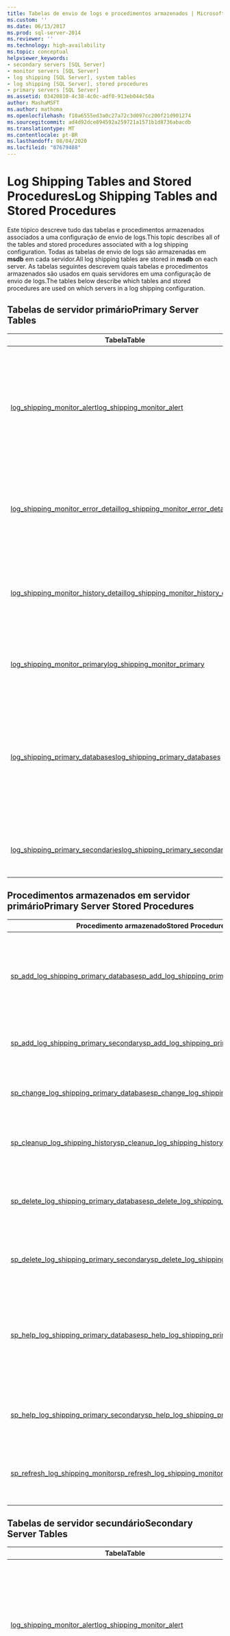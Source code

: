 ```yaml
---
title: Tabelas de envio de logs e procedimentos armazenados | Microsoft Docs
ms.custom: ''
ms.date: 06/13/2017
ms.prod: sql-server-2014
ms.reviewer: ''
ms.technology: high-availability
ms.topic: conceptual
helpviewer_keywords:
- secondary servers [SQL Server]
- monitor servers [SQL Server]
- log shipping [SQL Server], system tables
- log shipping [SQL Server], stored procedures
- primary servers [SQL Server]
ms.assetid: 03420810-4c38-4c0c-adf0-913eb044c50a
author: MashaMSFT
ms.author: mathoma
ms.openlocfilehash: f10a6555ed3a0c27a72c3d097cc200f21d901274
ms.sourcegitcommit: ad4d92dce894592a259721a1571b1d8736abacdb
ms.translationtype: MT
ms.contentlocale: pt-BR
ms.lasthandoff: 08/04/2020
ms.locfileid: "87679488"
---
```

# <a name="log-shipping-tables-and-stored-procedures"></a><span data-ttu-id="e45e4-102">Log Shipping Tables and Stored Procedures</span><span class="sxs-lookup"><span data-stu-id="e45e4-102">Log Shipping Tables and Stored Procedures</span></span>
  <span data-ttu-id="e45e4-103">Este tópico descreve tudo das tabelas e procedimentos armazenados associados a uma configuração de envio de logs.</span><span class="sxs-lookup"><span data-stu-id="e45e4-103">This topic describes all of the tables and stored procedures associated with a log shipping configuration.</span></span> <span data-ttu-id="e45e4-104">Todas as tabelas de envio de logs são armazenadas em **msdb** em cada servidor.</span><span class="sxs-lookup"><span data-stu-id="e45e4-104">All log shipping tables are stored in **msdb** on each server.</span></span> <span data-ttu-id="e45e4-105">As tabelas seguintes descrevem quais tabelas e procedimentos armazenados são usados em quais servidores em uma configuração de envio de logs.</span><span class="sxs-lookup"><span data-stu-id="e45e4-105">The tables below describe which tables and stored procedures are used on which servers in a log shipping configuration.</span></span>  
  
## <a name="primary-server-tables"></a><span data-ttu-id="e45e4-106">Tabelas de servidor primário</span><span class="sxs-lookup"><span data-stu-id="e45e4-106">Primary Server Tables</span></span>  
  
|<span data-ttu-id="e45e4-107">Tabela</span><span class="sxs-lookup"><span data-stu-id="e45e4-107">Table</span></span>|<span data-ttu-id="e45e4-108">Descrição</span><span class="sxs-lookup"><span data-stu-id="e45e4-108">Description</span></span>|  
|-----------|-----------------|  
|[<span data-ttu-id="e45e4-109">log_shipping_monitor_alert</span><span class="sxs-lookup"><span data-stu-id="e45e4-109">log_shipping_monitor_alert</span></span>](/sql/relational-databases/system-tables/log-shipping-monitor-alert-transact-sql)|<span data-ttu-id="e45e4-110">Armazena ID de trabalho de alerta.</span><span class="sxs-lookup"><span data-stu-id="e45e4-110">Stores alert job ID.</span></span> <span data-ttu-id="e45e4-111">Esta tabela só será usada no servidor primário se um servidor monitor remoto não tiver sido configurado.</span><span class="sxs-lookup"><span data-stu-id="e45e4-111">This table is only used on the primary server if a remote monitor server has not been configured.</span></span>|  
|[<span data-ttu-id="e45e4-112">log_shipping_monitor_error_detail</span><span class="sxs-lookup"><span data-stu-id="e45e4-112">log_shipping_monitor_error_detail</span></span>](/sql/relational-databases/system-tables/log-shipping-monitor-error-detail-transact-sql)|<span data-ttu-id="e45e4-113">Armazena detalhe de erro para trabalhos de envio de logs associados a este servidor primário.</span><span class="sxs-lookup"><span data-stu-id="e45e4-113">Stores error detail for log shipping jobs associated with this primary server.</span></span>|  
|[<span data-ttu-id="e45e4-114">log_shipping_monitor_history_detail</span><span class="sxs-lookup"><span data-stu-id="e45e4-114">log_shipping_monitor_history_detail</span></span>](/sql/relational-databases/system-tables/log-shipping-monitor-history-detail-transact-sql)|<span data-ttu-id="e45e4-115">Armazena detalhes de história para trabalhos de envio de logs associados a este servidor primário.</span><span class="sxs-lookup"><span data-stu-id="e45e4-115">Stores history detail for log shipping jobs associated with this primary server.</span></span>|  
|[<span data-ttu-id="e45e4-116">log_shipping_monitor_primary</span><span class="sxs-lookup"><span data-stu-id="e45e4-116">log_shipping_monitor_primary</span></span>](/sql/relational-databases/system-tables/log-shipping-monitor-primary-transact-sql)|<span data-ttu-id="e45e4-117">Armazena um registro de monitor para este banco de dados primário.</span><span class="sxs-lookup"><span data-stu-id="e45e4-117">Stores one monitor record for this primary database.</span></span>|  
|[<span data-ttu-id="e45e4-118">log_shipping_primary_databases</span><span class="sxs-lookup"><span data-stu-id="e45e4-118">log_shipping_primary_databases</span></span>](/sql/relational-databases/system-tables/log-shipping-primary-databases-transact-sql)|<span data-ttu-id="e45e4-119">Contém informações de configuração para bancos de dados primários em um determinado servidor.</span><span class="sxs-lookup"><span data-stu-id="e45e4-119">Contains configuration information for primary databases on a given server.</span></span> <span data-ttu-id="e45e4-120">Armazena uma linha por banco de dados primário.</span><span class="sxs-lookup"><span data-stu-id="e45e4-120">Stores one row per primary database.</span></span>|  
|[<span data-ttu-id="e45e4-121">log_shipping_primary_secondaries</span><span class="sxs-lookup"><span data-stu-id="e45e4-121">log_shipping_primary_secondaries</span></span>](/sql/relational-databases/system-tables/log-shipping-primary-secondaries-transact-sql)|<span data-ttu-id="e45e4-122">Mapeia bancos de dados primários para bancos de dados secundários.</span><span class="sxs-lookup"><span data-stu-id="e45e4-122">Maps primary databases to secondary databases.</span></span>|  
  
## <a name="primary-server-stored-procedures"></a><span data-ttu-id="e45e4-123">Procedimentos armazenados em servidor primário</span><span class="sxs-lookup"><span data-stu-id="e45e4-123">Primary Server Stored Procedures</span></span>  
  
|<span data-ttu-id="e45e4-124">Procedimento armazenado</span><span class="sxs-lookup"><span data-stu-id="e45e4-124">Stored Procedure</span></span>|<span data-ttu-id="e45e4-125">Descrição</span><span class="sxs-lookup"><span data-stu-id="e45e4-125">Description</span></span>|  
|----------------------|-----------------|  
|[<span data-ttu-id="e45e4-126">sp_add_log_shipping_primary_database</span><span class="sxs-lookup"><span data-stu-id="e45e4-126">sp_add_log_shipping_primary_database</span></span>](/sql/relational-databases/system-stored-procedures/sp-add-log-shipping-primary-database-transact-sql)|<span data-ttu-id="e45e4-127">Instala o banco de dados primário para uma configuração de envio de log, incluindo o trabalho de backup, registro de monitor local e registro de monitor remoto.</span><span class="sxs-lookup"><span data-stu-id="e45e4-127">Sets up the primary database for a log shipping configuration, including the backup job, local monitor record, and remote monitor record.</span></span>|  
|[<span data-ttu-id="e45e4-128">sp_add_log_shipping_primary_secondary</span><span class="sxs-lookup"><span data-stu-id="e45e4-128">sp_add_log_shipping_primary_secondary</span></span>](/sql/relational-databases/system-stored-procedures/sp-add-log-shipping-primary-secondary-transact-sql)|<span data-ttu-id="e45e4-129">Adiciona um nome de banco de dados secundário a um banco de dados primário existente.</span><span class="sxs-lookup"><span data-stu-id="e45e4-129">Adds a secondary database name to an existing primary database.</span></span>|  
|[<span data-ttu-id="e45e4-130">sp_change_log_shipping_primary_database</span><span class="sxs-lookup"><span data-stu-id="e45e4-130">sp_change_log_shipping_primary_database</span></span>](/sql/relational-databases/system-stored-procedures/sp-change-log-shipping-primary-database-transact-sql)|<span data-ttu-id="e45e4-131">Altera configurações de banco de dados primárias, inclusive registro de monitor local e remoto.</span><span class="sxs-lookup"><span data-stu-id="e45e4-131">Changes primary database settings including local and remote monitor record.</span></span>|  
|[<span data-ttu-id="e45e4-132">sp_cleanup_log_shipping_history</span><span class="sxs-lookup"><span data-stu-id="e45e4-132">sp_cleanup_log_shipping_history</span></span>](/sql/relational-databases/system-stored-procedures/sp-cleanup-log-shipping-history-transact-sql)|<span data-ttu-id="e45e4-133">Limpa histórico localmente e no monitor baseado em período de retenção.</span><span class="sxs-lookup"><span data-stu-id="e45e4-133">Cleans up history locally and on the monitor based on retention period.</span></span>|  
|[<span data-ttu-id="e45e4-134">sp_delete_log_shipping_primary_database</span><span class="sxs-lookup"><span data-stu-id="e45e4-134">sp_delete_log_shipping_primary_database</span></span>](/sql/relational-databases/system-stored-procedures/sp-delete-log-shipping-primary-database-transact-sql)|<span data-ttu-id="e45e4-135">Remove o envio de logs do banco de dados primário inclusive o trabalho posterior como também o histórico local e remoto.</span><span class="sxs-lookup"><span data-stu-id="e45e4-135">Removes log shipping of primary database including backup job as well as local and remote history.</span></span>|  
|[<span data-ttu-id="e45e4-136">sp_delete_log_shipping_primary_secondary</span><span class="sxs-lookup"><span data-stu-id="e45e4-136">sp_delete_log_shipping_primary_secondary</span></span>](/sql/relational-databases/system-stored-procedures/sp-delete-log-shipping-primary-secondary-transact-sql)|<span data-ttu-id="e45e4-137">Remove um nome de banco de dados secundário de um banco de dados primário.</span><span class="sxs-lookup"><span data-stu-id="e45e4-137">Removes a secondary database name from a primary database.</span></span>|  
|[<span data-ttu-id="e45e4-138">sp_help_log_shipping_primary_database</span><span class="sxs-lookup"><span data-stu-id="e45e4-138">sp_help_log_shipping_primary_database</span></span>](/sql/relational-databases/system-stored-procedures/sp-help-log-shipping-primary-database-transact-sql)|<span data-ttu-id="e45e4-139">Recupera configurações do banco de dados primário e exibe os valores das tabelas **log_shipping_primary_databases** e **log_shipping_monitor_primary** .</span><span class="sxs-lookup"><span data-stu-id="e45e4-139">Retrieves primary database settings and displays the values from the **log_shipping_primary_databases** and **log_shipping_monitor_primary** tables.</span></span>|  
|[<span data-ttu-id="e45e4-140">sp_help_log_shipping_primary_secondary</span><span class="sxs-lookup"><span data-stu-id="e45e4-140">sp_help_log_shipping_primary_secondary</span></span>](/sql/relational-databases/system-stored-procedures/sp-help-log-shipping-primary-secondary-transact-sql)|<span data-ttu-id="e45e4-141">Recupera nomes de banco de dados secundários para um banco de dados primário.</span><span class="sxs-lookup"><span data-stu-id="e45e4-141">Retrieves secondary database names for a primary database.</span></span>|  
|[<span data-ttu-id="e45e4-142">sp_refresh_log_shipping_monitor</span><span class="sxs-lookup"><span data-stu-id="e45e4-142">sp_refresh_log_shipping_monitor</span></span>](/sql/relational-databases/system-stored-procedures/sp-refresh-log-shipping-monitor-transact-sql)|<span data-ttu-id="e45e4-143">Atualiza o monitor com as últimas informações sobre o agente de envio do logs especificado.</span><span class="sxs-lookup"><span data-stu-id="e45e4-143">Refreshes the monitor with the latest information for the specified log shipping agent.</span></span>|  
  
## <a name="secondary-server-tables"></a><span data-ttu-id="e45e4-144">Tabelas de servidor secundário</span><span class="sxs-lookup"><span data-stu-id="e45e4-144">Secondary Server Tables</span></span>  
  
|<span data-ttu-id="e45e4-145">Tabela</span><span class="sxs-lookup"><span data-stu-id="e45e4-145">Table</span></span>|<span data-ttu-id="e45e4-146">Descrição</span><span class="sxs-lookup"><span data-stu-id="e45e4-146">Description</span></span>|  
|-----------|-----------------|  
|[<span data-ttu-id="e45e4-147">log_shipping_monitor_alert</span><span class="sxs-lookup"><span data-stu-id="e45e4-147">log_shipping_monitor_alert</span></span>](/sql/relational-databases/system-tables/log-shipping-monitor-alert-transact-sql)|<span data-ttu-id="e45e4-148">Armazena ID de trabalho de alerta.</span><span class="sxs-lookup"><span data-stu-id="e45e4-148">Stores alert job ID.</span></span> <span data-ttu-id="e45e4-149">Essa tabela só será usada no servidor secundário se um servidor monitor remoto não tiver sido configurado.</span><span class="sxs-lookup"><span data-stu-id="e45e4-149">This table is only used on the secondary server if a remote monitor server has not been configured.</span></span>|  
|[<span data-ttu-id="e45e4-150">log_shipping_monitor_error_detail</span><span class="sxs-lookup"><span data-stu-id="e45e4-150">log_shipping_monitor_error_detail</span></span>](/sql/relational-databases/system-tables/log-shipping-monitor-error-detail-transact-sql)|<span data-ttu-id="e45e4-151">Armazena detalhe de erro para trabalhos de envio de logs associados a este servidor secundário.</span><span class="sxs-lookup"><span data-stu-id="e45e4-151">Stores error detail for log shipping jobs associated with this secondary server.</span></span>|  
|[<span data-ttu-id="e45e4-152">log_shipping_monitor_history_detail</span><span class="sxs-lookup"><span data-stu-id="e45e4-152">log_shipping_monitor_history_detail</span></span>](/sql/relational-databases/system-tables/log-shipping-monitor-history-detail-transact-sql)|<span data-ttu-id="e45e4-153">Armazena detalhes de histórico para trabalhos de envio de logs associados a este servidor secundário.</span><span class="sxs-lookup"><span data-stu-id="e45e4-153">Stores history detail for log shipping jobs associated with this secondary server.</span></span>|  
|[<span data-ttu-id="e45e4-154">log_shipping_monitor_secondary</span><span class="sxs-lookup"><span data-stu-id="e45e4-154">log_shipping_monitor_secondary</span></span>](/sql/relational-databases/system-tables/log-shipping-monitor-secondary-transact-sql)|<span data-ttu-id="e45e4-155">Armazena um registro de monitor por banco de dados secundário associado a este servidor secundário.</span><span class="sxs-lookup"><span data-stu-id="e45e4-155">Stores one monitor record per secondary database associated with this secondary server.</span></span>|  
|[<span data-ttu-id="e45e4-156">log_shipping_secondary</span><span class="sxs-lookup"><span data-stu-id="e45e4-156">log_shipping_secondary</span></span>](/sql/relational-databases/system-tables/log-shipping-secondary-transact-sql)|<span data-ttu-id="e45e4-157">Contém informações de configuração para os bancos de dados secundários em um determinado servidor.</span><span class="sxs-lookup"><span data-stu-id="e45e4-157">Contains configuration information for the secondary databases on a given server.</span></span> <span data-ttu-id="e45e4-158">Armazena uma linha por ID secundário.</span><span class="sxs-lookup"><span data-stu-id="e45e4-158">Stores one row per secondary ID.</span></span>|  
|[<span data-ttu-id="e45e4-159">log_shipping_secondary_databases</span><span class="sxs-lookup"><span data-stu-id="e45e4-159">log_shipping_secondary_databases</span></span>](/sql/relational-databases/system-tables/log-shipping-secondary-databases-transact-sql)|<span data-ttu-id="e45e4-160">Armazena informações de configuração para um determinado banco de dados secundário.</span><span class="sxs-lookup"><span data-stu-id="e45e4-160">Stores configuration information for a given secondary database.</span></span> <span data-ttu-id="e45e4-161">Armazena uma linha por banco de dados secundário.</span><span class="sxs-lookup"><span data-stu-id="e45e4-161">Stores one row per secondary database.</span></span>|  
  
> [!NOTE]  
>  <span data-ttu-id="e45e4-162">Os bancos de dados secundários no mesmo servidor secundário para um determinado banco de dados primário compartilham as configurações na tabela **log_shipping_secondary** .</span><span class="sxs-lookup"><span data-stu-id="e45e4-162">Secondary databases on the same secondary server for a given primary database share the settings in the **log_shipping_secondary** table.</span></span> <span data-ttu-id="e45e4-163">Se uma configuração compartilhada for alterada para um banco de dados secundário, a configuração será alterada para todos eles.</span><span class="sxs-lookup"><span data-stu-id="e45e4-163">If a shared setting is altered for one secondary database, the setting is altered for all of them.</span></span>  
  
## <a name="secondary-server-stored-procedures"></a><span data-ttu-id="e45e4-164">Procedimentos armazenados em servidor secundário</span><span class="sxs-lookup"><span data-stu-id="e45e4-164">Secondary Server Stored Procedures</span></span>  
  
|<span data-ttu-id="e45e4-165">Procedimento armazenado</span><span class="sxs-lookup"><span data-stu-id="e45e4-165">Stored Procedure</span></span>|<span data-ttu-id="e45e4-166">Descrição</span><span class="sxs-lookup"><span data-stu-id="e45e4-166">Description</span></span>|  
|----------------------|-----------------|  
|[<span data-ttu-id="e45e4-167">sp_add_log_shipping_secondary_database</span><span class="sxs-lookup"><span data-stu-id="e45e4-167">sp_add_log_shipping_secondary_database</span></span>](/sql/relational-databases/system-stored-procedures/sp-add-log-shipping-secondary-database-transact-sql)|<span data-ttu-id="e45e4-168">Define um banco de dados secundário para envio de logs.</span><span class="sxs-lookup"><span data-stu-id="e45e4-168">Sets up a secondary database for log shipping.</span></span>|  
|[<span data-ttu-id="e45e4-169">sp_add_log_shipping_secondary_primary</span><span class="sxs-lookup"><span data-stu-id="e45e4-169">sp_add_log_shipping_secondary_primary</span></span>](/sql/relational-databases/system-stored-procedures/sp-add-log-shipping-secondary-primary-transact-sql)|<span data-ttu-id="e45e4-170">Configura as informações primárias, adiciona links de monitor local e remoto e cria trabalhos de cópia e restauração no servidor secundário para o banco de dados primário especificado.</span><span class="sxs-lookup"><span data-stu-id="e45e4-170">Sets up the primary information, adds local and remote monitor links, and creates copy and restore jobs on the secondary server for the specified primary database.</span></span>|  
|[<span data-ttu-id="e45e4-171">sp_change_log_shipping_secondary_database</span><span class="sxs-lookup"><span data-stu-id="e45e4-171">sp_change_log_shipping_secondary_database</span></span>](/sql/relational-databases/system-stored-procedures/sp-change-log-shipping-secondary-database-transact-sql)|<span data-ttu-id="e45e4-172">Altera configurações de banco de dados secundários inclusive registros de monitor local e remoto.</span><span class="sxs-lookup"><span data-stu-id="e45e4-172">Changes secondary database settings including local and remote monitor records.</span></span>|  
|[<span data-ttu-id="e45e4-173">sp_change_log_shipping_secondary_primary</span><span class="sxs-lookup"><span data-stu-id="e45e4-173">sp_change_log_shipping_secondary_primary</span></span>](/sql/relational-databases/system-stored-procedures/sp-change-log-shipping-secondary-primary-transact-sql)|<span data-ttu-id="e45e4-174">Altera configurações de banco de dados secundários como fonte e diretório de destino e período de retenção de arquivo.</span><span class="sxs-lookup"><span data-stu-id="e45e4-174">Changes secondary database settings such as source and destination directory, and file retention period.</span></span>|  
|[<span data-ttu-id="e45e4-175">sp_cleanup_log_shipping_history</span><span class="sxs-lookup"><span data-stu-id="e45e4-175">sp_cleanup_log_shipping_history</span></span>](/sql/relational-databases/system-stored-procedures/sp-cleanup-log-shipping-history-transact-sql)|<span data-ttu-id="e45e4-176">Limpa histórico localmente e no monitor baseado em período de retenção.</span><span class="sxs-lookup"><span data-stu-id="e45e4-176">Cleans up history locally and on the monitor based on retention period.</span></span>|  
|[<span data-ttu-id="e45e4-177">sp_delete_log_shipping_secondary_database</span><span class="sxs-lookup"><span data-stu-id="e45e4-177">sp_delete_log_shipping_secondary_database</span></span>](/sql/relational-databases/system-stored-procedures/sp-delete-log-shipping-secondary-database-transact-sql)|<span data-ttu-id="e45e4-178">Remove um banco de dados secundário e o histórico local e histórico remoto.</span><span class="sxs-lookup"><span data-stu-id="e45e4-178">Removes a secondary database and the local history and remote history.</span></span>|  
|[<span data-ttu-id="e45e4-179">sp_delete_log_shipping_secondary_primary</span><span class="sxs-lookup"><span data-stu-id="e45e4-179">sp_delete_log_shipping_secondary_primary</span></span>](/sql/relational-databases/system-stored-procedures/sp-delete-log-shipping-secondary-primary-transact-sql)|<span data-ttu-id="e45e4-180">Remove as informações sobre o servidor primário especificado do servidor secundário.</span><span class="sxs-lookup"><span data-stu-id="e45e4-180">Removes the information about the specified primary server from the secondary server.</span></span>|  
|[<span data-ttu-id="e45e4-181">sp_help_log_shipping_secondary_database</span><span class="sxs-lookup"><span data-stu-id="e45e4-181">sp_help_log_shipping_secondary_database</span></span>](/sql/relational-databases/system-stored-procedures/sp-help-log-shipping-secondary-database-transact-sql)|<span data-ttu-id="e45e4-182">Recupera configurações de bancos de dados primários e exibe os valores das tabelas **log_shipping_secondary**, **log_shipping_secondary_databases**e **log_shipping_monitor_secondary** .</span><span class="sxs-lookup"><span data-stu-id="e45e4-182">Retrieves secondary database settings from the **log_shipping_secondary**, **log_shipping_secondary_databases**, and **log_shipping_monitor_secondary** tables.</span></span>|  
|[<span data-ttu-id="e45e4-183">sp_help_log_shipping_secondary_primary</span><span class="sxs-lookup"><span data-stu-id="e45e4-183">sp_help_log_shipping_secondary_primary</span></span>](/sql/relational-databases/system-stored-procedures/sp-help-log-shipping-secondary-primary-transact-sql)|<span data-ttu-id="e45e4-184">Esse procedimento armazenado recupera a configurações de um banco de dados primário específico no servidor secundário.</span><span class="sxs-lookup"><span data-stu-id="e45e4-184">This stored procedure retrieves the settings for a given primary database on the secondary server.</span></span>|  
|[<span data-ttu-id="e45e4-185">sp_refresh_log_shipping_monitor</span><span class="sxs-lookup"><span data-stu-id="e45e4-185">sp_refresh_log_shipping_monitor</span></span>](/sql/relational-databases/system-stored-procedures/sp-refresh-log-shipping-monitor-transact-sql)|<span data-ttu-id="e45e4-186">Atualiza o monitor com as últimas informações sobre o agente de envio do logs especificado.</span><span class="sxs-lookup"><span data-stu-id="e45e4-186">Refreshes the monitor with the latest information for the specified log shipping agent.</span></span>|  
  
## <a name="monitor-server-tables"></a><span data-ttu-id="e45e4-187">Tabelas de Servidor Monitor</span><span class="sxs-lookup"><span data-stu-id="e45e4-187">Monitor Server Tables</span></span>  
  
|<span data-ttu-id="e45e4-188">Tabela</span><span class="sxs-lookup"><span data-stu-id="e45e4-188">Table</span></span>|<span data-ttu-id="e45e4-189">Descrição</span><span class="sxs-lookup"><span data-stu-id="e45e4-189">Description</span></span>|  
|-----------|-----------------|  
|[<span data-ttu-id="e45e4-190">log_shipping_monitor_alert</span><span class="sxs-lookup"><span data-stu-id="e45e4-190">log_shipping_monitor_alert</span></span>](/sql/relational-databases/system-tables/log-shipping-monitor-alert-transact-sql)|<span data-ttu-id="e45e4-191">Armazena ID de trabalho de alerta.</span><span class="sxs-lookup"><span data-stu-id="e45e4-191">Stores alert job ID.</span></span>|  
|[<span data-ttu-id="e45e4-192">log_shipping_monitor_error_detail</span><span class="sxs-lookup"><span data-stu-id="e45e4-192">log_shipping_monitor_error_detail</span></span>](/sql/relational-databases/system-tables/log-shipping-monitor-error-detail-transact-sql)|<span data-ttu-id="e45e4-193">Armazena detalhes de erros para trabalhos de envio de logs.</span><span class="sxs-lookup"><span data-stu-id="e45e4-193">Stores error detail for log shipping jobs.</span></span>|  
|[<span data-ttu-id="e45e4-194">log_shipping_monitor_history_detail</span><span class="sxs-lookup"><span data-stu-id="e45e4-194">log_shipping_monitor_history_detail</span></span>](/sql/relational-databases/system-tables/log-shipping-monitor-history-detail-transact-sql)|<span data-ttu-id="e45e4-195">Armazena detalhe de histórico para trabalhos de envio de logs.</span><span class="sxs-lookup"><span data-stu-id="e45e4-195">Stores history detail for log shipping jobs.</span></span>|  
|[<span data-ttu-id="e45e4-196">log_shipping_monitor_primary</span><span class="sxs-lookup"><span data-stu-id="e45e4-196">log_shipping_monitor_primary</span></span>](/sql/relational-databases/system-tables/log-shipping-monitor-primary-transact-sql)|<span data-ttu-id="e45e4-197">Armazena um registro de monitor por banco de dados primário associado a este servidor monitor.</span><span class="sxs-lookup"><span data-stu-id="e45e4-197">Stores one monitor record per primary database associated with this monitor server.</span></span>|  
|[<span data-ttu-id="e45e4-198">log_shipping_monitor_secondary</span><span class="sxs-lookup"><span data-stu-id="e45e4-198">log_shipping_monitor_secondary</span></span>](/sql/relational-databases/system-tables/log-shipping-monitor-secondary-transact-sql)|<span data-ttu-id="e45e4-199">Armazena um registro de monitor por banco de dados secundário associado a este servidor monitor.</span><span class="sxs-lookup"><span data-stu-id="e45e4-199">Stores one monitor record per secondary database associated with this monitor server.</span></span>|  
  
## <a name="monitor-server-stored-procedures"></a><span data-ttu-id="e45e4-200">Procedimentos armazenados em Servidor Monitor</span><span class="sxs-lookup"><span data-stu-id="e45e4-200">Monitor Server Stored Procedures</span></span>  
  
|<span data-ttu-id="e45e4-201">Procedimento armazenado</span><span class="sxs-lookup"><span data-stu-id="e45e4-201">Stored Procedure</span></span>|<span data-ttu-id="e45e4-202">Descrição</span><span class="sxs-lookup"><span data-stu-id="e45e4-202">Description</span></span>|  
|----------------------|-----------------|  
|[<span data-ttu-id="e45e4-203">sp_add_log_shipping_alert_job</span><span class="sxs-lookup"><span data-stu-id="e45e4-203">sp_add_log_shipping_alert_job</span></span>](/sql/relational-databases/system-stored-procedures/sp-add-log-shipping-alert-job-transact-sql)|<span data-ttu-id="e45e4-204">Criará um trabalho de alerta de envio de logs se já não foi criado um.</span><span class="sxs-lookup"><span data-stu-id="e45e4-204">Creates a log shipping alert job if one has not already been created.</span></span>|  
|[<span data-ttu-id="e45e4-205">sp_delete_log_shipping_alert_job</span><span class="sxs-lookup"><span data-stu-id="e45e4-205">sp_delete_log_shipping_alert_job</span></span>](/sql/relational-databases/system-stored-procedures/sp-delete-log-shipping-alert-job-transact-sql)|<span data-ttu-id="e45e4-206">Removerá um trabalho de alerta de envio de logs se não houver nenhum banco de dados primário associado.</span><span class="sxs-lookup"><span data-stu-id="e45e4-206">Removes a log shipping alert job if there are no associated primary databases.</span></span>|  
|[<span data-ttu-id="e45e4-207">sp_help_log_shipping_alert_job</span><span class="sxs-lookup"><span data-stu-id="e45e4-207">sp_help_log_shipping_alert_job</span></span>](/sql/relational-databases/system-stored-procedures/sp-help-log-shipping-alert-job-transact-sql)|<span data-ttu-id="e45e4-208">Retorna a ID de trabalho do trabalho de alerta.</span><span class="sxs-lookup"><span data-stu-id="e45e4-208">Returns the job ID of the alert job.</span></span>|  
|[<span data-ttu-id="e45e4-209">sp_help_log_shipping_monitor_primary</span><span class="sxs-lookup"><span data-stu-id="e45e4-209">sp_help_log_shipping_monitor_primary</span></span>](/sql/relational-databases/system-stored-procedures/sp-help-log-shipping-monitor-primary-transact-sql)|<span data-ttu-id="e45e4-210">Retorna registros de monitor para o banco de dados primário especificado da tabela **log_shipping_monitor_primary** .</span><span class="sxs-lookup"><span data-stu-id="e45e4-210">Returns monitor records for the specified primary database from the **log_shipping_monitor_primary** table.</span></span>|  
|[<span data-ttu-id="e45e4-211">sp_help_log_shipping_monitor_secondary</span><span class="sxs-lookup"><span data-stu-id="e45e4-211">sp_help_log_shipping_monitor_secondary</span></span>](/sql/relational-databases/system-stored-procedures/sp-help-log-shipping-monitor-secondary-transact-sql)|<span data-ttu-id="e45e4-212">Retorna registros de monitor para o banco de dados secundário especificado da tabela **log_shipping_monitor_secondary** .</span><span class="sxs-lookup"><span data-stu-id="e45e4-212">Returns monitor records for the specified secondary database from the **log_shipping_monitor_secondary** table.</span></span>|  
  
  
